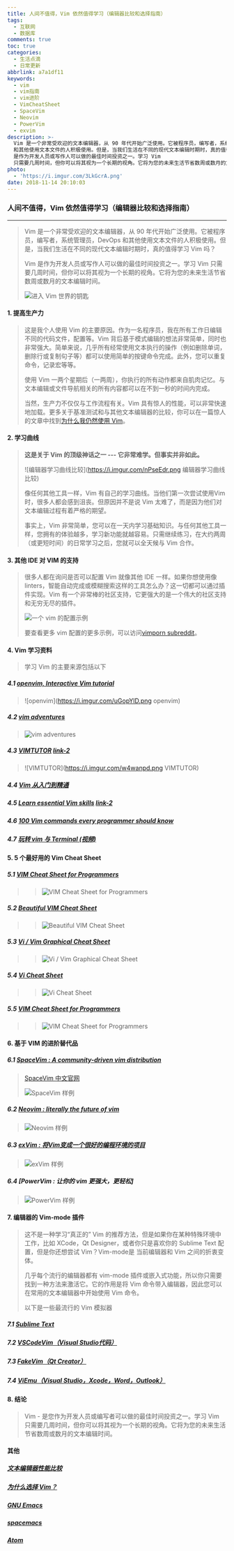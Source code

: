 ```yaml
---
title: 人间不值得，Vim 依然值得学习（编辑器比较和选择指南）
tags:
  - 互联网
  - 数据库
comments: true
toc: true
categories:
  - 生活点滴
  - 日常更新
abbrlink: a7a1df11
keywords:
  - vim
  - vim指南
  - vim进阶
  - VimCheatSheet
  - SpaceVim
  - Neovim
  - PowerVim
  - exvim
description: >-
  Vim 是一个非常受欢迎的文本编辑器，从 90 年代开始广泛使用。它被程序员，编写者，系统管理员，DevOps
  和其他使用文本文件的人积极使用。但是，当我们生活在不同的现代文本编辑时期时，真的值得学习 Vim 吗？Vim
  是作为开发人员或写作人可以做的最佳时间投资之一。学习 Vim
  只需要几周时间，但你可以将其视为一个长期的视角。它将为您的未来生活节省数周或数月的文本编辑时间。
photo:
  - 'https://i.imgur.com/3LkGcrA.png'
date: 2018-11-14 20:10:03
---
```

<script type="text/javascript" src="/js/src/bai.js"></script>

### 人间不值得，Vim 依然值得学习（编辑器比较和选择指南）

---
> Vim 是一个非常受欢迎的文本编辑器，从 90 年代开始广泛使用。它被程序员，编写者，系统管理员，DevOps 和其他使用文本文件的人积极使用。但是，当我们生活在不同的现代文本编辑时期时，真的值得学习 Vim 吗？
>
> Vim 是作为开发人员或写作人可以做的最佳时间投资之一。学习 Vim 只需要几周时间，但你可以将其视为一个长期的视角。它将为您的未来生活节省数周或数月的文本编辑时间。
>
> ![进入 Vim 世界的钥匙](https://i.imgur.com/RkyFnKB.png "进入 Vim 世界的钥匙")

#### 1. 提高生产力
> 这是我个人使用 Vim 的主要原因。作为一名程序员，我在所有工作日编辑不同的代码文件，配置等。Vim 背后基于模式编辑的想法非常简单，同时也非常强大。简单来说，几乎所有经常使用文本执行的操作（例如删除单词，删除行或复制句子等）都可以使用简单的按键命令完成。此外，您可以重复命令，记录宏等等。
>
> 使用 Vim 一两个星期后（一两周），你执行的所有动作都来自肌肉记忆。与文本编辑或文件导航相关的所有内容都可以在不到一秒的时间内完成。
>
> 当然，生产力不仅仅与工作流程有关。Vim 具有惊人的性能，可以非常快速地加载。更多关于基准测试和与其他文本编辑器的比较，你可以在一篇惊人的文章中找到[为什么我仍然使用 Vim](https://medium.com/commitlog/why-i-still-use-vim-67afd76b4db6)。

#### 2. 学习曲线
> **这是关于 Vim 的顶级神话之一 --- 它非常难学。但事实并非如此。**
>
> ![编辑器学习曲线比较](https://i.imgur.com/nPseEdr.png 编辑器学习曲线比较)
>
> 像任何其他工具一样，Vim 有自己的学习曲线。当他们第一次尝试使用Vim时，很多人都会感到沮丧。但原因并不是说 Vim 太难了，而是因为他们对文本编辑过程有着严格的期望。
>
> 事实上，Vim 非常简单，您可以在一天内学习基础知识。与任何其他工具一样，您拥有的体验越多，学习新功能就越容易。只需继续练习，在大约两周（或更短时间）的日常学习之后，您就可以全天候与 Vim 合作。

#### 3. 其他 IDE 对 VIM 的支持
> 很多人都在询问是否可以配置 Vim 就像其他 IDE 一样。如果你想使用像 linters，智能自动完成或模糊搜索这样的工具怎么办？这一切都可以通过插件实现。Vim 有一个非常棒的社区支持，它更强大的是一个伟大的社区支持和无穷无尽的插件。
>
> ![一个 vim 的配置示例](https://i.imgur.com/RimWsEH.png "一个 vim 的配置示例")
>
> 要查看更多 vim 配置的更多示例，可以访问[vimporn subreddit](https://www.reddit.com/r/vimporn/)。

#### 4. Vim 学习资料
> 学习 Vim 的主要来源包括以下

##### 4.1 [openvim, Interactive Vim tutorial](https://openvim.com/)
> ![openvim](https://i.imgur.com/uGopYlD.png openvim)

##### 4.2 [vim adventures](https://vim-adventures.com/)
> ![vim adventures](https://i.imgur.com/mJefISJ.png "vim adventures")

##### 4.3 [VIMTUTOR](http://www2.geog.ucl.ac.uk/~plewis/teaching/unix/vimtutor) [link-2](https://www.systutorials.com/240159/vim-tutorial-beginners-vimtutor/)
> ![VIMTUTOR](https://i.imgur.com/w4wanpd.png VIMTUTOR)

##### 4.4 [Vim 从入门到精通](https://github.com/wsdjeg/vim-galore-zh_cn/blob/master/README.md)

##### 4.5 [Learn essential Vim skills](http://vimcasts.org/) [link-2](https://item.jd.com/12056490.html)

##### 4.6 [100 Vim commands every programmer should know](https://www.catswhocode.com/blog/100-vim-commands-every-programmer-should-know)

##### 4.7 [玩转 vim 与 Terminal (视频)](https://zhuanlan.zhihu.com/vim-video)

#### 5. 5 个最好用的 Vim Cheat Sheet

##### 5.1 [VIM Cheat Sheet for Programmers](http://michael.peopleofhonoronly.com/vim/)
>> ![VIM Cheat Sheet for Programmers](https://i.imgur.com/MeR6AjS.jpg "VIM Cheat Sheet for Programmers")

##### 5.2 [Beautiful VIM Cheat Sheet](http://vimcheatsheet.com/2018/06/11/return-of-vim-cheatsheet-setting-up-shop-finding-my-voice/)
>> ![Beautiful VIM Cheat Sheet](https://i.imgur.com/Vt1hVGy.jpg "Beautiful VIM Cheat Sheet")

##### 5.3 [Vi / Vim Graphical Cheat Sheet](http://www.viemu.com/a_vi_vim_graphical_cheat_sheet_tutorial.html)
>> ![Vi / Vim Graphical Cheat Sheet](https://i.imgur.com/1pwYVSP.jpg "Vi / Vim Graphical Cheat Sheet")

##### 5.4 [Vi Cheat Sheet](https://www.gosquared.com/blog/vi-linux-terminal-help-sheet)
>> ![Vi Cheat Sheet](https://i.imgur.com/TBfub5z.jpg "Vi Cheat Sheet")

##### 5.5  [VIM Cheat Sheet for Programmers](https://vim.rtorr.com/lang/zh_cn/)
>> ![VIM Cheat Sheet for Programmers](https://i.imgur.com/ol5vQNv.jpg "VIM Cheat Sheet for Programmers")

#### 6. 基于 VIM 的进阶替代品

##### 6.1 [SpaceVim : A community-driven vim distribution](https://spacevim.org/)
> [SpaceVim 中文官网](https://spacevim.org/cn/)
>
> ![SpaceVim 样例](https://i.imgur.com/6Q8Ewu7.png "SpaceVim 样例")

##### 6.2 [Neovim  : literally the future of vim](https://neovim.io/)
> ![Neovim 样例](https://i.imgur.com/8Q3PSvU.png "Neovim 样例")

##### 6.3 [exVim : 将Vim变成一个很好的编程环境的项目](https://exvim.github.io/)
> ![exVim 样例](https://i.imgur.com/1dOV21d.png "exVim 样例")

##### 6.4 [PowerVim : 让你的 vim 更强大，更轻松]
> ![PowerVim 样例](https://i.imgur.com/IOGKHIc.png "PowerVim 样例")


#### 7. 编辑器的 Vim-mode 插件

> 这不是一种学习“真正的” Vim 的推荐方法，但是如果你在某种特殊环境中工作，比如 XCode，Qt Designer，或者你只是喜欢你的 Sublime Text 配置，但是你还想尝试 Vim？Vim-mode是 当前编辑器和 Vim 之间的折衷变体。
>
> 几乎每个流行的编辑器都有 vim-mode 插件或嵌入式功能，所以你只需要找到一种方法来激活它。它的作用是将 Vim 命令带入编辑器，因此您可以在常用的文本编辑器中开始使用 Vim 命令。
>
> 以下是一些最流行的 Vim 模拟器

##### 7.1 [Sublime Text](https://www.sublimetext.com/docs/3/vintage.html)

##### 7.2 [VSCodeVim（Visual Studio代码）](https://github.com/VSCodeVim/Vim)

##### 7.3 [FakeVim（Qt Creator）](http://doc.qt.io/qtcreator/creator-editor-fakevim.html)

##### 7.4 [ViEmu（Visual Studio，Xcode，Word，Outlook）](http://www.viemu.com/)

#### 8. 结论
> Vim - 是您作为开发人员或编写者可以做的最佳时间投资之一。学习 Vim 只需要几周时间，但你可以将其视为一个长期的视角。它将为您的未来生活节省数周或数月的文本编辑时间。

#### 其他

##### [文本编辑器性能比较](https://github.com/jhallen/joes-sandbox/tree/master/editor-perf)

##### [为什么选择 Vim？](http://www.terminally-incoherent.com/blog/2012/03/21/why-vim/)

##### [GNU Emacs](http://www.gnu.org/software/emacs/)

##### [spacemacs](http://spacemacs.org/)

##### [Atom](http://blog.atom.io/2017/08/08/atom-1-19.html)

